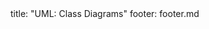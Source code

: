 <frontmatter>
title: "UML: Class Diagrams"
footer: footer.md
</frontmatter>

<include src="navbar.md" boilerplate />

<include src="container-inPage-asFlat.md" boilerplate />